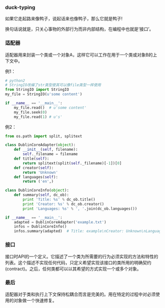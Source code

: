 ### duck-typing

如果它走起路来像鸭子，说起话来也像鸭子，那么它就是鸭子!

换句话说就是，只关心事物的外部行为而非内部结构，在编程中也就是‘接口’。



### 适配器

适配器用来封装一个类或一个对象A，这样它可以工作在用于一个类或对象B的上下文中。

例1：

```python
# python2
# StringIO改编了str类型使其可以像file类型一样使用
from StringIO import StringIO
my_file = StringIO(u'some content')

if __name__ == '__main__':
    my_file.read()	# u'some content'
    my_file.seek(0)
    my_file.read(1)	# u's'
```

例2：

```python
from os.path import split, splitext

class DublinCoreAdapter(object):
    def __init__(self, filename):
        self._filename = filename
    def title(self):
        return splitext(split(self._filename)[-1])[0]
    def creator(self):
        return 'Unknown'
    def languages(self):
        return ('en',)

class DublinCoreInfo(object):
    def summary(self, dc_ob):
        print 'Title: %s' % dc_ob.title()
        print 'Creator: %s' % dc_ob.creator()
        print 'Languages: %s' % ', '.join(dc_ob.languages())

if __name__ == '__main__':
    adapted = DublinCoreAdapter('example.txt')
    infos = DublinCoreInfo()
    infos.summary(adapted)	# Title: example\nCreator: Unknown\nLanguages: en\n
```



### 接口

​	接口时API的一个定义。它描述了一个类为所需要的行为必须实现的方法和特性的列表。这个描述不实现任何代码，只定义希望实现该接口的类所用的明确契约(contract)。之后，任何类都可以以其希望的方式实现一个或多个对象。



### 最后

适配器对于类和执行上下文保持松耦合而言是完美的。用在特定的过程中对必须使用的对象做一个快速修复。